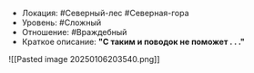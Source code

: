 - Локация: #Северный-лес #Северная-гора
- Уровень: #Сложный
- Отношение: #Враждебный
- Краткое описание: **"С таким и поводок не поможет . . ."**

![[Pasted image 20250106203540.png]]

